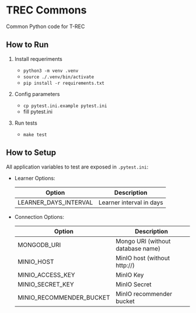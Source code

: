 # TREC Commons

Common Python code for T-REC

## How to Run

1. Install requeriments
    - `python3 -m venv .venv`
    - `source ./.venv/bin/activate`
    - `pip install -r requirements.txt`
   
2. Config parameters
    - `cp pytest.ini.example pytest.ini`
    - fill pytest.ini

3. Run tests
    - `make test`

## How to Setup

All application variables to test are exposed in `.pytest.ini`:

- Learner Options:

    | Option | Description |
    |--------|-------------|
    | LEARNER_DAYS_INTERVAL | Learner interval in days |

- Connection Options:

    | Option | Description |
    |--------|-------------|
    | MONGODB_URI | Mongo URI (without database name) |
    | MINIO_HOST | MinIO host (without http://) |
    | MINIO_ACCESS_KEY | MinIO Key |
    | MINIO_SECRET_KEY | MinIO Secret |
    | MINIO_RECOMMENDER_BUCKET | MinIO recommender bucket |

